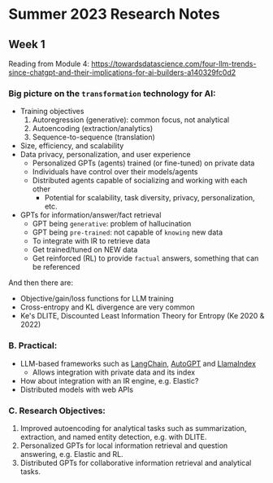 
# Summer 2023 Research Notes

## Week 1

Reading from Module 4: 
https://towardsdatascience.com/four-llm-trends-since-chatgpt-and-their-implications-for-ai-builders-a140329fc0d2

### Big picture on the `transformation` technology for AI: 

* Training objectives
  1. Autoregression (generative): common focus, not analytical
  2. Autoencoding (extraction/analytics)
  3. Sequence-to-sequence (translation)
* Size, efficiency, and scalability
* Data privacy, personalization, and user experience
  * Personalized GPTs (agents) trained (or fine-tuned) on private data
  * Individuals have control over their models/agents
  * Distributed agents capable of socializing and working with each other
    * Potential for scalability, task diversity, privacy, personalization, etc.
* GPTs for information/answer/fact retrieval
  * GPT being `generative`: problem of hallucination
  * GPT being `pre-trained`: not capable of `knowing` new data
  * To integrate with IR to retrieve data
  * Get trained/tuned on NEW data
  * Get reinforced (RL) to provide `factual` answers, something that can be referenced

And then there are: 
* Objective/gain/loss functions for LLM training
* Cross-entropy and KL divergence are very common
* Ke's DLITE, Discounted Least Information Theory for Entropy (Ke 2020 & 2022)

### B. Practical: 
* LLM-based frameworks such as [LangChain](https://github.com/hwchase17/langchain), [AutoGPT](https://github.com/Significant-Gravitas/Auto-GPT) and [LlamaIndex](https://github.com/jerryjliu/llama_index)
  * Allows integration with private data and its index
* How about integration with an IR engine, e.g. Elastic? 
* Distributed models with web APIs

### C. Research Objectives: 

1. Improved autoencoding for analytical tasks such as summarization, extraction, and named entity detection, e.g. with DLITE. 
1. Personalized GPTs for local information retrieval and question answering, e.g. Elastic and RL. 
2. Distributed GPTs for collaborative information retrieval and analytical tasks. 
